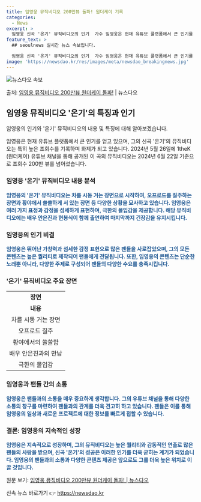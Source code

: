 ```yaml
---
title: 임영웅 뮤직비디오 200만뷰 돌파! 원더케이 기록
categories:
  - News
excerpt: >
  임영웅 신곡 '온기' 뮤직비디오의 인기  가수 임영웅은 현재 유튜브 플랫폼에서 큰 인기를 끌고 있습니다. 임…
feature_text: >
  ## seoulnews 실시간 뉴스 속보입니다.

  임영웅 신곡 '온기' 뮤직비디오의 인기  가수 임영웅은 현재 유튜브 플랫폼에서 큰 인기를 끌고 있습니다. 임…
image: 'https://newsdao.kr/res/images/meta/newsdao_breakingnews.jpg'
---
```


![뉴스다오 속보](https://newsdao.kr/res/images/meta/newsdao_breakingnews.jpg)

<p>출처: <a href="https://newsdao.kr/4402" rel="dofollow">임영웅 뮤직비디오 200만뷰 원더케이 돌파!</a> | 뉴스다오</p>

<h2 data-ke-size="size26">임영웅 뮤직비디오 '온기'의 특징과 인기</h2>
임영웅의 인기와 '온기' 뮤직비디오의 내용 및 특징에 대해 알아보겠습니다.

<p data-ke-size="size16">임영웅은 현재 유튜브 플랫폼에서 큰 인기를 얻고 있으며, 그의 신곡 '온기'의 뮤직비디오는 특히 높은 조회수를 기록하며 화제가 되고 있습니다. 2024년 5월 26일에 1theK (원더케이) 유튜브 채널을 통해 공개된 이 곡의 뮤직비디오는 2024년 6월 22일 기준으로 조회수 200만 뷰를 넘어섰습니다.</p>

<h3 data-ke-size="size20">임영웅 '온기' 뮤직비디오 내용 분석</h3>
<b><span style="color: #1a5490;">임영웅의 '온기' 뮤직비디오는 차를 시동 거는 장면으로 시작하여, 오프로드를 질주하는 장면과 황야에서 쓸쓸하게 서 있는 장면 등 다양한 상황을 묘사하고 있습니다. 임영웅은 여러 가지 표정과 감정을 섬세하게 표현하며, 극한의 몰입감을 제공합니다. 해당 뮤직비디오에는 배우 안은진과 현봉식이 함께 출연하여 마지막까지 긴장감을 유지시킵니다.</span></b>

<h3 data-ke-size="size20">임영웅의 인기 비결</h3>
<b><span style="color: #1a5490;">임영웅은 뛰어난 가창력과 섬세한 감정 표현으로 많은 팬들을 사로잡았으며, 그의 모든 콘텐츠는 높은 퀄리티로 제작되어 팬들에게 전달됩니다. 또한, 임영웅의 콘텐츠는 단순한 노래뿐 아니라, 다양한 주제로 구성되어 팬들의 다양한 수요를 충족시킵니다.</span></b>

<h3 data-ke-size="size20">'온기' 뮤직비디오 주요 장면</h3>
<table>
  <tr>
    <td style="text-align: center; height: 17px;"><b>장면</b></td>
  </tr>
  <tr>
    <td style="text-align: center; height: 17px;"><b>내용</b></td>
  </tr>
  <tr>
    <td style="text-align: center; height: 17px;">차를 시동 거는 장면</td>
  </tr>
  <tr>
    <td style="text-align: center; height: 17px;">오프로드 질주</td>
  </tr>
  <tr>
    <td style="text-align: center; height: 17px;">황야에서의 쓸쓸함</td>
  </tr>
  <tr>
    <td style="text-align: center; height: 17px;">배우 안은진과의 만남</td>
  </tr>
  <tr>
    <td style="text-align: center; height: 17px;">극한의 몰입감</td>
  </tr>
</table>

<h3 data-ke-size="size20">임영웅과 팬들 간의 소통</h3>
<b><span style="color: #1a5490;">임영웅은 팬들과의 소통을 매우 중요하게 생각합니다. 그의 유튜브 채널을 통해 다양한 소통의 창구를 마련하여 팬들과의 관계를 더욱 견고히 하고 있습니다. 팬들은 이를 통해 임영웅의 일상과 새로운 프로젝트에 대한 정보를 빠르게 접할 수 있습니다.</span></b>

<h3 data-ke-size="size20">결론: 임영웅의 지속적인 성장</h3>
<b><span style="color: #1a5490;">임영웅은 지속적으로 성장하며, 그의 뮤직비디오는 높은 퀄리티와 감동적인 연출로 많은 팬들의 사랑을 받으며, 신곡 '온기'의 성공은 이러한 인기를 더욱 굳히는 계기가 되었습니다. 임영웅의 팬들과의 소통과 다양한 콘텐츠 제공은 앞으로도 그를 더욱 높은 위치로 이끌 것입니다.</span></b>

<p data-ke-size="size16"></p>

원문 보기: <a href="https://newsdao.kr/4402" target="_blank" rel="noopener">임영웅 뮤직비디오 200만뷰 원더케이 돌파! | 뉴스다오</a> 

신속 뉴스 바로가기 👉 <a href="https://newsdao.kr" rel="dofollow">https://newsdao.kr</a>


